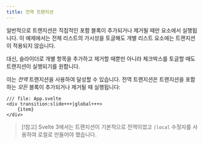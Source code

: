 ```yaml
---
title: 전역 트랜지션
---
```


일반적으로 트랜지션은 직접적인 포함 블록이 추가되거나 제거될 때만 요소에서 실행됩니다. 이 예제에서는 전체 리스트의 가시성을 토글해도 개별 리스트 요소에는 트랜지션이 적용되지 않습니다.

대신, 슬라이더로 개별 항목을 추가하고 제거할 때뿐만 아니라 체크박스를 토글할 때도 트랜지션이 실행되기를 원합니다.

이는 _전역_ 트랜지션을 사용하여 달성할 수 있습니다. 전역 트랜지션은 트랜지션을 포함하는 _모든_ 블록이 추가되거나 제거될 때 실행됩니다:

```svelte
/// file: App.svelte
<div transition:slide+++|global+++>
	{item}
</div>
```

> [!참고] Svelte 3에서는 트랜지션이 기본적으로 전역이었고 `|local` 수정자를 사용하여 로컬로 만들어야 했습니다.
